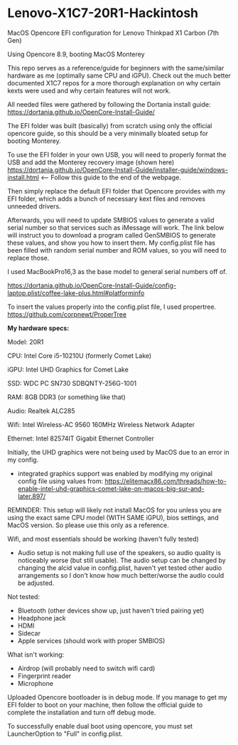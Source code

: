 # Lenovo-X1C7-20R1-Hackintosh
MacOS Opencore EFI configuration for Lenovo Thinkpad X1 Carbon (7th Gen)

Using Opencore 8.9, booting MacOS Monterey

This repo serves as a reference/guide for beginners with the same/similar hardware as me (optimally same CPU and iGPU). Check out the much better documented X1C7 repos for a more thorough explanation on why certain kexts were used and why certain features will not work.


All needed files were gathered by following the Dortania install guide: https://dortania.github.io/OpenCore-Install-Guide/

The EFI folder was built (basically) from scratch using only the official opencore guide, so this should be a very minimally bloated setup for booting Monterey.

To use the EFI folder in your own USB, you will need to properly format the USB and add the Monterey recovery image (shown here) https://dortania.github.io/OpenCore-Install-Guide/installer-guide/windows-install.html   <-- Follow this guide to the end of the webpage.

Then simply replace the default EFI folder that Opencore provides with my EFI folder, which adds a bunch of necessary kext files and removes unneeded drivers.

Afterwards, you will need to update SMBIOS values to generate a valid serial number so that services such as iMessage will work. The link below will instruct you to download a program called GenSMBIOS to generate these values, and show you how to insert them. My config.plist file has been filled with random serial number and ROM values, so you will need to replace those.

I used MacBookPro16,3 as the base model to general serial numbers off of.

https://dortania.github.io/OpenCore-Install-Guide/config-laptop.plist/coffee-lake-plus.html#platforminfo

To insert the values properly into the config.plist file, I used propertree. https://github.com/corpnewt/ProperTree


**My hardware specs:**

Model: 20R1

CPU: Intel Core i5-10210U (formerly Comet Lake)

iGPU: Intel UHD Graphics for Comet Lake

SSD: WDC PC SN730 SDBQNTY-256G-1001

RAM: 8GB DDR3 (or something like that)

Audio: Realtek ALC285

Wifi: Intel Wireless-AC 9560 160MHz Wireless Network Adapter

Ethernet: Intel 82574IT Gigabit Ethernet Controller

Initially, the UHD graphics were not being used by MacOS due to an error in my config. 
- integrated graphics support was enabled by modifying my original config file using values from: https://elitemacx86.com/threads/how-to-enable-intel-uhd-graphics-comet-lake-on-macos-big-sur-and-later.897/

REMINDER: This setup will likely not install MacOS for you unless you are using the exact same CPU model (WITH SAME iGPU), bios settings, and MacOS version. So please use this only as a reference.

Wifi, and most essentials should be working (haven't fully tested)
- Audio setup is not making full use of the speakers, so audio quality is noticeably worse (but still usable). The audio setup can be changed by changing the alcid value in config.plist, haven't yet tested other audio arrangements so I don't know how much better/worse the audio could be adjusted.

Not tested:
- Bluetooth (other devices show up, just haven't tried pairing yet)
- Headphone jack
- HDMI
- Sidecar
- Apple services (should work with proper SMBIOS)

What isn't working:
- Airdrop (will probably need to switch wifi card)
- Fingerprint reader
- Microphone


Uploaded Opencore bootloader is in debug mode. If you manage to get my EFI folder to boot on your machine, then follow the official guide to complete the installation and turn off debug mode.

To successfully enable dual boot using opencore, you must set LauncherOption to "Full" in config.plist.
